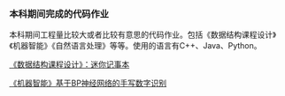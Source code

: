 ### 本科期间完成的代码作业
本科期间工程量比较大或者比较有意思的代码作业。包括《数据结构课程设计》《机器智能》《自然语言处理》等等。使用的语言有C++、Java、Python。

[《数据结构课程设计》：迷你记事本](https://github.com/yangyangu/projects-in-college/tree/master/MiniWord)

[《机器智能》基于BP神经网络的手写数字识别](https://github.com/yangyangu/projects-in-college/tree/master/BP_Flask)

